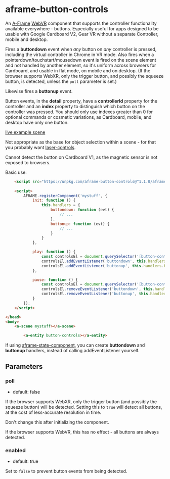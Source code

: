 aframe-button-controls
===

An [A-Frame](https://aframe.io) [WebVR](https://webvr.info/) component that supports the controller functionality
available everywhere - buttons.  Especially useful for apps designed to be usable with Google Cardboard V2, Gear VR
without a separate Controller, mobile and desktop.

Fires a **buttondown** event when *any* button on *any* controller is pressed, including the virtual controller in
Chrome in VR mode. Also fires when a pointerdown/touchstart/mousedown event is fired on the scene element and 
not handled by another element,
so it's uniform across browsers for Cardboard, and usable in flat mode, 
on mobile and on desktop.
(If the browser supports WebXR, only the trigger button, and possibly the squeeze button, is detected,
unless the `poll` parameter is set.)

Likewise fires a **buttonup** event.

Button events, in the **detail** property, have a **controllerId** property for the controller 
and an **index** property to distinguish which button on the controller was pressed.
You should only use indexes greater than 0 for optional commands
or cosmetic variations,
as Cardboard, mobile, and desktop have only one button.

[live example scene](https://dougreeder.github.io/aframe-button-controls/example.html)

Not appropriate as the base for object selection within a scene - for that you probably want 
[laser-controls](https://aframe.io/docs/0.8.0/components/laser-controls.html#sidebar).
 
Cannot detect the button on Cardboard V1, as the magnetic sensor is not exposed to browsers.

Basic use:
```html
	<script src="https://unpkg.com/aframe-button-controls@^1.1.0/aframe-button-controls.js"></script>
	
	<script>
		AFRAME.registerComponent('mystuff', {
            init: function () {
                this.handlers = {
                    buttondown: function (evt) {
                        // ...
                    },
                    buttonup: function (evt) {
                        // ...
                    }
                }
            },

            play: function () {
                const controlsEl = document.querySelector('[button-controls]');
                controlsEl.addEventListener('buttondown', this.handlers.buttondown);
                controlsEl.addEventListener('buttonup', this.handlers.buttonup);
            },

            pause: function () {
                const controlsEl = document.querySelector('[button-controls]');
                controlsEl.removeEventListener('buttondown', this.handlers.buttondown);
                controlsEl.removeEventListener('buttonup', this.handlers.buttonup);
            }
        });
	</script>

</head>
<body>
	<a-scene mystuff></a-scene>

		<a-entity button-controls></a-entity>
```

If using [aframe-state-component](https://www.npmjs.com/package/aframe-state-component),
you can create **buttondown** and **buttonup** handlers, instead of calling addEventListener yourself.


Parameters
---

### poll
* default: false

If the browser supports WebXR, only the trigger button (and possibly the squeeze button) will be detected.
Setting this to `true` will detect all buttons, at the cost of less-accurate resolution in time.

Don't change this after initializing the component.

If the browser supports WebVR, this has no effect - all buttons are always detected.


### enabled
* default: true

Set to `false` to prevent button events from being detected.
